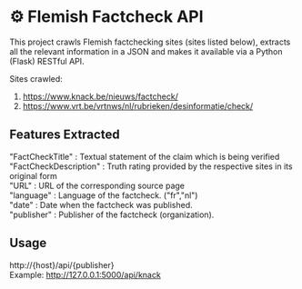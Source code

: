 # ⚙ Flemish Factcheck API

This project crawls Flemish factchecking sites (sites listed below), extracts all the relevant information in a JSON and makes it available via a Python (Flask) RESTful API.

Sites crawled:
1. https://www.knack.be/nieuws/factcheck/
2. https://www.vrt.be/vrtnws/nl/rubrieken/desinformatie/check/

## Features Extracted
"FactCheckTitle" : Textual statement of the claim which is being verified <br>
"FactCheckDescription" : Truth rating provided by the respective sites in its original form <br>
"URL" : URL of the corresponding source page <br>
"language" : Language of the factcheck. ("fr","nl") <br>
"date" :  Date when the factcheck was published. <br>
"publisher" : Publisher of the factcheck (organization). <br>

## Usage
http://{host}/api/{publisher} <br>
Example: http://127.0.0.1:5000/api/knack <br>
